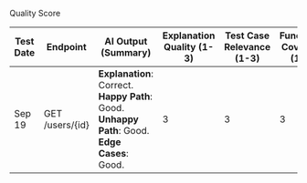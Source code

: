 
Quality Score

| Test Date | Endpoint	       | AI Output<br>(Summary)                                                                                   | 	Explanation<br>Quality (1-3) |	Test Case<br>Relevance (1-3) | 	Functional<br>Coverage (1-3) | 	Total Score |
|-----------|-----------------|--------------------------------|---------------------------|---------------------------|-------------------------------|---------------|
| Sep 19    | GET /users/{id} | 	**Explanation**: Correct. <br>**Happy Path**: Good.<br>**Unhappy Path**: Good.<br>**Edge Cases**: Good.	 | 3                              |	3 | 	3                            | 	9/9       | 
